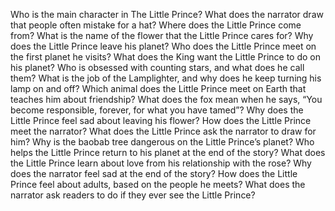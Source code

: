 Who is the main character in The Little Prince?
What does the narrator draw that people often mistake for a hat?
Where does the Little Prince come from?
What is the name of the flower that the Little Prince cares for?
Why does the Little Prince leave his planet?
Who does the Little Prince meet on the first planet he visits?
What does the King want the Little Prince to do on his planet?
Who is obsessed with counting stars, and what does he call them?
What is the job of the Lamplighter, and why does he keep turning his lamp on and off?
Which animal does the Little Prince meet on Earth that teaches him about friendship?
What does the fox mean when he says, “You become responsible, forever, for what you have tamed”?
Why does the Little Prince feel sad about leaving his flower?
How does the Little Prince meet the narrator?
What does the Little Prince ask the narrator to draw for him?
Why is the baobab tree dangerous on the Little Prince’s planet?
Who helps the Little Prince return to his planet at the end of the story?
What does the Little Prince learn about love from his relationship with the rose?
Why does the narrator feel sad at the end of the story?
How does the Little Prince feel about adults, based on the people he meets?
What does the narrator ask readers to do if they ever see the Little Prince?